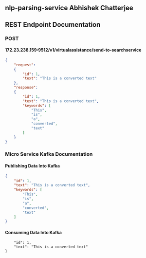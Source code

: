 

## nlp-parsing-service Abhishek Chatterjee

## REST Endpoint Documentation

### POST

#### 172.23.238.159:9512/v1/virtualassistance/send-to-searchservice

```json
{
    "request": 
    {
        "id": 1,
        "text": "This is a converted text"
    },
    "response": 
    {
        "id": 1,
        "text": "This is a converted text",
        "keywords": [
            "This",
            "is",
            "a",
            "converted",
            "text"
        ]
    }
}
```

### Micro Service Kafka Documentation

#### Publishing Data Into Kafka
```json
{
    "id": 1,
    "text": "This is a converted text",
    "keywords": [
        "This",
        "is",
        "a",
        "converted",
        "text"
    ]
}
```

#### Consuming Data Into Kafka

```json{
    "id": 1,
    "text": "This is a converted text"
}
```

